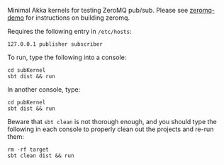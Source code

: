 Minimal Akka kernels for testing ZeroMQ pub/sub.
Please see [zeromq-demo](https://github.com/mslinn/zeromq-demo) for instructions on building zeromq.

Requires the following entry in `/etc/hosts`:

````
127.0.0.1 publisher subscriber
````

To run, type the following into a console:

````
cd subKernel
sbt dist && run
````

In another console, type:

````
cd pubKernel
sbt dist && run
````

Beware that `sbt clean` is not thorough enough, and you should type the following in each console to properly clean out the projects and re-run them:

````
rm -rf target
sbt clean dist && run
````
